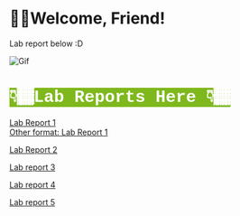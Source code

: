 # 👋🏾Welcome, Friend! 
Lab report below :D

![Gif](family.gif)  




<h1> <mark style="background-color: #7fb81d ; color: white; font-size: 30px; font-family:Courier;"> <b>  👇🏾Lab Reports Here 👇🏾 </b> </mark> </h1>

 [Lab Report 1](lab-report-1-week-2.html) <br> 
 [Other format: Lab Report 1](https://ansarav.github.io/cse15l-lab-reports/lab-report-1-week-2.html)<br>

[Lab Report 2](lab-report-2-week-4.html) <br>

[Lab report 3](lab-report-3-week-6.html) <br>

[Lab report 4](lab-report-4-week-8.html)  <br>


[Lab report 5](lab-report-5-week-10.html)  <br>
